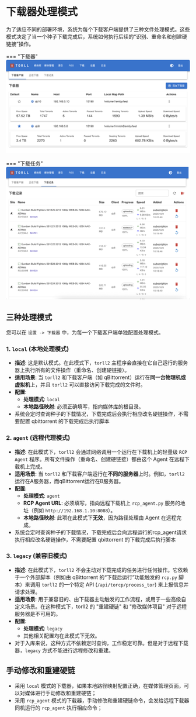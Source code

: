 # 下载器处理模式

为了适应不同的部署环境，系统为每个下载客户端提供了三种文件处理模式。这些模式决定了当一个种子下载完成后，系统如何执行后续的“识别、重命名和创建硬链接”操作。

=== "下载器"
    ![下载器设置](../torll2_screenshots/downloaders.png)

=== "下载任务"
    ![下载任务](../torll2_screenshots/downloadtasks.png)


## 三种处理模式

您可以在 `设置 -> 下载器` 中，为每一个下载客户端单独配置处理模式。

### 1. `local` (本地处理模式)

*   **描述**: 这是默认模式。在此模式下，`torll2` 主程序会直接在它自己运行的服务器上执行所有的文件操作（重命名、创建硬链接）。
*   **适用场景**: 当 `torll2` 和下载客户端（如 qBittorrent）运行在**同一台物理机或虚拟机**上，并且 `torll2` 可以直接访问下载完成的文件时。
*   **配置**:
    *   **处理模式**: `local`
    *   **本地路径映射**: 必须正确填写，指向媒体库的根目录。
* 系统会定时查询种子的下载情况，下载完成后会执行相应改名硬链操作，不需要配置 qbittorrent 的下载完成后执行脚本

### 2. `agent` (远程代理模式)

*   **描述**: 在此模式下，`torll2` 会通过网络调用一个运行在下载机上的轻量级 `RCP Agent` 程序。所有文件操作（重命名、创建硬链接）都由这个 Agent 在远程下载机上完成。
*   **适用场景**: 当 `torll2` 和下载客户端运行在**不同的服务器**上时。例如，`torll2` 运行在A服务器，而qBittorrent运行在B服务器。
*   **配置**:
    *   **处理模式**: `agent`
    *   **RCP Agent URL**: 必须填写，指向远程下载机上 `rcp_agent.py` 服务的地址（例如 `http://192.168.1.10:8088`）。
    *   **本地路径映射**: 此项在此模式下**无效**，因为路径处理由 Agent 在远程完成。
* 系统会定时查询种子的下载情况，下载完成后会向远程运行的rcp_agent请求执行相应改名硬链操作，不需要配置 qbittorrent 的下载完成后执行脚本


### 3. `legacy` (兼容旧模式)

*   **描述**: 在此模式下，`torll2` 不会主动对下载完成的任务进行任何操作。它依赖于一个外部脚本（例如由 qBittorrent 的“下载后运行”功能触发的 `rcp.py` 脚本）来调用 `torll2` 的一个特定 API (`/api/torcp/process_tor`) 来上报信息并请求处理。
*   **适用场景**: 用于兼容旧的、由下载器主动触发的工作流程，或用于一些高级自定义场景。在这种模式下，torll2 的 "重建硬链" 和 "修改媒体项目" 对于远程服务器是不可用的。
*   **配置**:
    *   **处理模式**: `legacy`
    *   其他相关配置均在此模式下无效。
* 对于入库来说，这种方式不依赖定时查询，工作稳定可靠。但是对于远程下载器，`legacy` 方式不能进行远程修改和重建。

## 手动修改和重建硬链

* 采用 `local` 模式的下载器，如果本地路径映射配置正确，在媒体管理页面，可以对媒体进行手动修改和重建硬链；
* 采用 `rcp_agent` 模式的下载器，手动修改和重建硬链命令，会发给远程下载器同机运行的 `rcp_agent` 执行相应命令；


